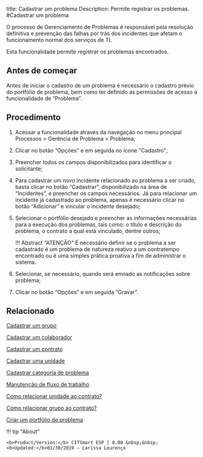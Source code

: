 title: Cadastrar um problema
Description: Permite registrar os problemas.
#Cadastrar um problema


O processo de Gerenciamento de Problemas é responsável pela resolução definitiva e prevenção das falhas por trás dos incidentes que afetam o funcionamento normal dos serviços de TI.

Esta funcionalidade permite registrar os problemas encontrados.

Antes de começar
----------------

Antes de iniciar o cadastro de um problema é necessário o cadastro prévio do
portfólio de problema, bem como ter definido as permissões de acesso à
funcionalidade de “Problema”.

Procedimento
------------

1.  Acessar a funcionalidade através da navegação no menu principal Processos \>
    Gerência de Problema \> Problema;

2.  Clicar no botão “Opções” e em seguida no ícone "Cadastro";

3.  Preencher todos os campos disponibilizados para identificar o solicitante;

4. Para cadastrar um novo incidente relacionado ao problema a ser criado, basta
    clicar no botão “Cadastrar”, disponibilizado na área de “Incidentes”, e
    preencher os campos necessários. Já para relacionar um incidente já
    cadastrado ao problema, apenas é necessário clicar no botão “Adicionar” e
    vincular o incidente desejado;

5.  Selecionar o portfólio desejado e preencher as informações necessárias para
    a execução dos problemas, tais como: o título e descrição do problema, o
    contrato a qual está vinculado, dentre outros;
    
    !!! Abstract "ATENÇÃO"
        É necessário definir se o problema a ser cadastrado é um problema de
        natureza reativo a um contratempo encontrado ou é uma simples prática
        proativa a fim de administrar o sistema.

6.  Selecionar, se necessário, quando será enviado as notificações sobre
    problema;

7.  Clicar no botão “Opções” e em seguida “Gravar”.

Relacionado
------------
[Cadastrar um grupo](/pt-br/citsmart-esp-8/initial-settings/access-settings/user/register-groups.html)

[Cadastrar um colaborador](/pt-br/citsmart-esp-8/initial-settings/access-settings/user/register-employee.html)

[Cadastrar um contrato](/pt-br/citsmart-esp-8/processes/portfolio-and-catalog/configuration/register-contract.html)

[Cadastrar uma unidade](/pt-br/citsmart-esp-8/platform-administration/region-and-language/register-unit.html)

[Cadastrar categoria de problema](/pt-br/citsmart-esp-8/processes/problem/configuration/problem-category-register.html)

[Manutenção de fluxo de trabalho](/pt-br/citsmart-esp-8/platform-administration/flow-maintenance/workflow.maintenance.html)

[Como relacionar unidade ao contrato?](/pt-br/citsmart-esp-8/processes/tickets/configuration/relate-unit-to-contract.html)

[Como relacionar grupo ao contrato?](/pt-br/citsmart-esp-8/processes/tickets/configuration/relate-group-to-contract.html)

[Criar um portfólio de problema](/pt-br/citsmart-esp-8/processes/problem/configuration/problem-portfolio.html) 

!!! tip "About"

    <b>Product/Version:</b> CITSmart ESP | 8.00 &nbsp;&nbsp;
    <b>Updated:</b>01/30/2019 – Larissa Lourenço



